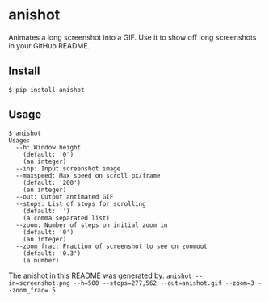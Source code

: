 # anishot
Animates a long screenshot into a GIF. Use it to show off long screenshots in your GitHub README.

## Install

```
$ pip install anishot
```

## Usage
```
$ anishot
Usage:
  --h: Window height
    (default: '0')
    (an integer)
  --inp: Input screenshot image
  --maxspeed: Max speed on scroll px/frame
    (default: '200')
    (an integer)
  --out: Output antimated GIF
  --stops: List of stops for scrolling
    (default: '')
    (a comma separated list)
  --zoom: Number of steps on initial zoom in
    (default: '0')
    (an integer)
  --zoom_frac: Fraction of screenshot to see on zoomout
    (default: '0.3')
    (a number)
```

The anishot in this README was generated by:
``anishot --in=screenshot.png --h=500 --stops=277,562 --out=anishot.gif --zoom=3 --zoom_frac=.5``
